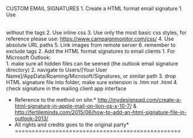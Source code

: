 CUSTOM EMAIL SIGNATURES
	1. Create a HTML format email signature
		1. Use <table></table> without the <thead></thead> tags
 		2. Use inline css
		3. Use only the most basic css styles, for reference please use: https://www.campaignmonitor.com/css/
		4. Use absolute URL paths
		5. Link images from remote server
		6. remember to exclude <html><head><body> tags
	2. Add the HTML format signatures to email clients
		1. For Microsoft Outlook:  
			1. make sure all hidden files can be seened (the outlook email signature directory)
			2. navigate to Users/[Your User Name]/AppData/Roaming/Microsoft/Signatures, or similar path
			3. drop HTML signature file into folder, make sure extension is .htm not .html
			4. check signature in the mailing client app interface
* Reference to the method on site:*
 http://mydesignpad.com/create-a-html-signature-in-apple-mail-on-lion-os-x-10-7/
									& http://fertileminds.com/2015/06/how-to-add-an-html-signature-file-in-outlook-2013/
* All rights and credits goes to the original party*
=================================================